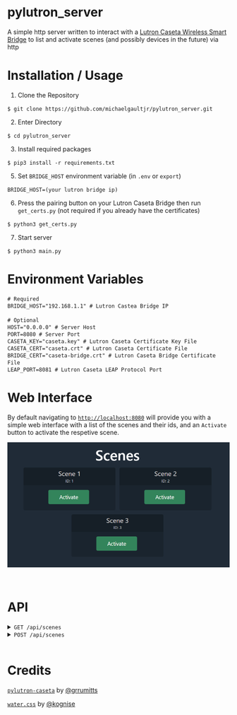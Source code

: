# pylutron_server
A simple http server written to interact with a [Lutron Caseta Wireless Smart Bridge](https://www.amazon.com/Lutron-Caseta-Wireless-Bridge-L-BDG2-WH/dp/B00XPW67ZM) to list and activate scenes (and possibly devices in the future) via http

# Installation / Usage
1. Clone the Repository
```
$ git clone https://github.com/michaelgaultjr/pylutron_server.git
```
2. Enter Directory
```
$ cd pylutron_server
```
3. Install required packages
```
$ pip3 install -r requirements.txt
```
5. Set `BRIDGE_HOST` environment variable (in `.env` or `export`)
```
BRIDGE_HOST=(your lutron bridge ip)
```
6. Press the pairing button on your Lutron Caseta Bridge then run `get_certs.py` (not required if you already have the certificates)
```
$ python3 get_certs.py
```
7. Start server
```
$ python3 main.py
```

# Environment Variables
```dosini
# Required
BRIDGE_HOST="192.168.1.1" # Lutron Castea Bridge IP

# Optional
HOST="0.0.0.0" # Server Host
PORT=8080 # Server Port
CASETA_KEY="caseta.key" # Lutron Caseta Certificate Key File
CASETA_CERT="caseta.crt" # Lutron Caseta Certificate File
BRIDGE_CERT="caseta-bridge.crt" # Lutron Caseta Bridge Certificate File
LEAP_PORT=8081 # Lutron Caseta LEAP Protocol Port
```

# Web Interface
By default navigating to [`http://localhost:8080`](http://localhost:8080) will provide you with a simple web interface with a list of the scenes and their ids, and an `Activate` button to activate the respetive scene.

![Web Interface](/.github/images/web_interface.png)

<br>

# API

<details><summary><code>GET /api/scenes</code></summary><br/>
Returns a json array of scene ids.
<br/>

* **Success Response:**

  * **Code:** `200` <br />
    **Content:** `["1", "2", "3"]`
</details>

<details><summary><code>POST /api/scenes</code></summary><br/>
Activates a scene and returns scene id.
<br/>

* **JSON Body Properties**

  * `scene_id`: `string`

* **Success Response:**

  * **Code:** 200 <br />
    **Content:** `{scene_id}`
 
* **Error Response:**

  * **Code:** 404 NOT FOUND <br />
    **Content:** `Scene '{scene_id}' not found"`

  OR

  * **Code:** 400 BAD REQUEST <br />
    **Content:** `No 'scene_id' provided`

  OR

  * **Code:** 400 BAD REQUEST <br />
    **Content:** `No body`
</details>

<br>

# Credits

[`pylutron-caseta`](https://github.com/gurumitts/pylutron-caseta) by [@grrumitts](https://github.com/gurumitts)

[`water.css`](https://github.com/kognise/water.css) by [@kognise](https://github.com/kognise)